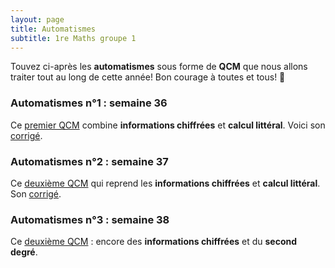 ```yaml
---
layout: page
title: Automatismes
subtitle: 1re Maths groupe 1
---
```


Touvez ci-après les **automatismes** sous forme de **QCM** que nous allons traiter tout au long de cette année! Bon courage à toutes et tous! :punch:



### Automatismes n°1 : semaine 36

Ce [premier QCM](/automatismes/36.1.pdf) combine **informations chiffrées** et **calcul littéral**. Voici son [corrigé](/automatismes/correction.36.1.pdf).


### Automatismes n°2 : semaine 37

Ce [deuxième QCM](/automatismes/37.1.pdf) qui reprend les **informations chiffrées** et **calcul littéral**. Son [corrigé](/automatismes/correction.37.1.pdf).

### Automatismes n°3 : semaine 38

Ce [deuxième QCM](/automatismes/38.1.pdf) : encore des  **informations chiffrées** et du **second degré**.

